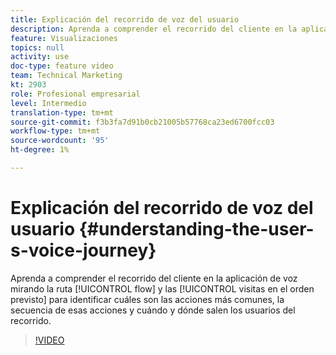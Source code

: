 ```yaml
---
title: Explicación del recorrido de voz del usuario
description: Aprenda a comprender el recorrido del cliente en la aplicación de voz mirando la ruta de flujo y las visitas en el orden previsto para identificar cuáles son las acciones más comunes, la secuencia de dichas acciones y cuándo y dónde abandonan los usuarios el recorrido.
feature: Visualizaciones
topics: null
activity: use
doc-type: feature video
team: Technical Marketing
kt: 2903
role: Profesional empresarial
level: Intermedio
translation-type: tm+mt
source-git-commit: f3b3fa7d91b0cb21005b57768ca23ed6700fcc03
workflow-type: tm+mt
source-wordcount: '95'
ht-degree: 1%

---
```



# Explicación del recorrido de voz del usuario {#understanding-the-user-s-voice-journey}

Aprenda a comprender el recorrido del cliente en la aplicación de voz mirando la ruta [!UICONTROL flow] y las [!UICONTROL visitas en el orden previsto] para identificar cuáles son las acciones más comunes, la secuencia de esas acciones y cuándo y dónde salen los usuarios del recorrido.

>[!VIDEO](https://video.tv.adobe.com/v/27226/?quality=12)
